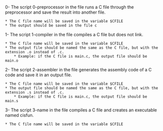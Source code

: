 0- The script 0-preprocessor in the file runs a C file through the preprocessor and save the result into another file.

	* The C file name will be saved in the variable $CFILE
	* The output should be saved in the file c

1- The script 1-compiler in the file compiles a C file but does not link.

	* The C file name will be saved in the variable $CFILE
	* The output file should be named the same as the C file, but with the extension .o instead of .c.
		* Example: if the C file is main.c, the output file should be main.o

2- The script 2-assembler in the file generates the assembly code of a C code and save it in an output file.

	* The C file name will be saved in the variable $CFILE
	* The output file should be named the same as the C file, but with the extension .s instead of .c.
		* Example: if the C file is main.c, the output file should be main.s

3- The script 3-name in the file compiles a C file and creates an executable named cisfun.

	* The C file name will be saved in the variable $CFILE
